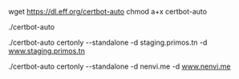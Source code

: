 
wget https://dl.eff.org/certbot-auto
chmod a+x certbot-auto

./certbot-auto

./certbot-auto certonly --standalone -d staging.primos.tn -d www.staging.primos.tn

./certbot-auto certonly --standalone -d nenvi.me -d www.nenvi.me
